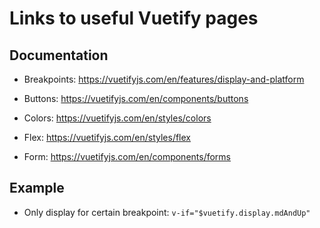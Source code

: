 # Links to useful Vuetify pages

## Documentation

* Breakpoints: https://vuetifyjs.com/en/features/display-and-platform

* Buttons: https://vuetifyjs.com/en/components/buttons

* Colors: https://vuetifyjs.com/en/styles/colors

* Flex: https://vuetifyjs.com/en/styles/flex

* Form: https://vuetifyjs.com/en/components/forms

## Example

* Only display for certain breakpoint: `v-if="$vuetify.display.mdAndUp"`